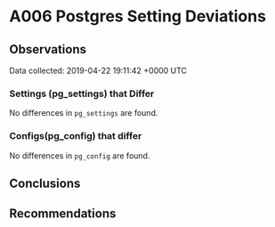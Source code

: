 # A006 Postgres Setting Deviations #

## Observations ##
Data collected: 2019-04-22 19:11:42 +0000 UTC  

### Settings (pg_settings) that Differ ###

No differences in `pg_settings` are found.

### Configs(pg_config) that differ ###

No differences in `pg_config` are found.



## Conclusions ##


## Recommendations ##

